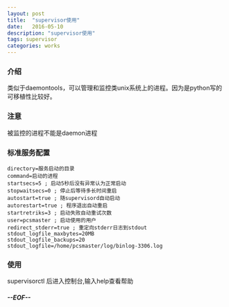 ```yaml
---
layout: post
title:  "supervisor使用"
date:   2016-05-10
description: "supervisor使用"
tags: supervisor
categories: works
---
```


### 介绍
类似于daemontools，可以管理和监控类unix系统上的进程。因为是python写的可移植性比较好。

### 注意
被监控的进程不能是daemon进程

### 标准服务配置
	directory=服务启动的目录
	command=启动的进程
	startsecs=5 ; 启动5秒后没有异常认为正常启动
	stopwaitsecs=0 ; 停止后等待多长时间重启
	autostart=true ; 随supervisord自动启动
	autorestart=true ; 程序退出自动重启
	startretriks=3 ; 启动失败自动重试次数
	user=pcsmaster ; 启动使用的用户
	redirect_stderr=true ; 重定向stderr日志到stdout
	stdout_logfile_maxbytes=20MB
	stdout_logfile_backups=20
	stdout_logfile=/home/pcsmaster/log/binlog-3306.log

### 使用
supervisorctl 后进入控制台,输入help查看帮助


##### --EOF--


